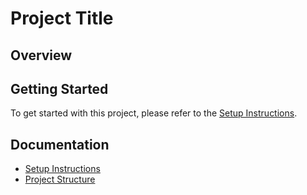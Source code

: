 # Project Title

## Overview

## Getting Started

To get started with this project, please refer to the [Setup Instructions](documentation/docs/setup.md).

## Documentation

- [Setup Instructions](documentation/setup.md)
- [Project Structure](documentation/project-structure.md)


